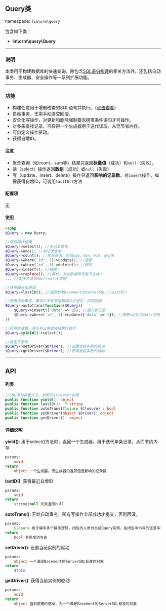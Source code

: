 Query类
----
namespace: `lin\orm\query`

包含如下类：

* **lin\orm\query\Query**

---

### 说明
本类用于构建数据库的快速查询，除包含[SQL语句构建](SQLCreator.md)的相关方法外，还包括自动事务、生成器、安全操作等一系列扩展功能。

---

### 功能

* 构建任意用于增删改查的SQL语句并执行。（[点击查看](SQLCreator.md)）
* 自动事务，无需手动提交回滚。
* 安全化写操作，对更新和删除强制要求携带条件语句才可操作。
* 对多条查找记录，可获得一个生成器用于迭代读取，从而节省内存。
* 可自定义操作驱动。
* 获得自增ID。


#### 注意
* 聚合查询（如count，sum等）结果只返回**标量值**（成功）和`null`（失败）。
* 读（select）操作返回**数组**（成功）或`null`（失败）
* 写（update、insert、delete）操作只返回**影响的记录数**。对`insert`操作，如需获得自增ID，可调用`lastID()`方法

#### 配置项

无


#### 使用
~~~php
<?php
$Query = new Query;

//获得操作结果
$Query->select(); //多记录查询
$Query->one(); //单记录查询
$Query->count(); //聚合查询，包括sum、max、min、avg等
$Query->where('id', 1)->update(); //更新
$Query->where('id', 1)->delete(); //删除
$Query->insert(); //删除
$Query->replace(); //替代，有些数据库可能不支持！
... //更多方法见SQLCreator说明

//获得最近自增ID
$Query->lastID(); //返回参考Basement的ServerSQL::lastID()

//使用自动事务，事务中所有写操都成功才提交，否则回滚
$Query->autoTrans(function($Query){
	$Query->insert(['data' => 2]); //插入新记录
	$Query->where('id', 1)->update(['data' => 1]); //更新id为1的data字段
})

//获得生成器，用于多记录查询结果时迭代
$Query->yield()->select();

//自定义驱动
$Query->setDriver($Driver); //设置当前实例的驱动
$Query->getDriver($Driver); //获得当前实例的驱动
~~~


---


## API

#### 列表
~~~php
//SQL语句构建方法，参考SQLCreator说明
public function yield(): object
public function lastID():  ? string
public function autoTrans(Closure $Closure) : bool
public function setDriver(object $Driver): object
public function getDriver(): object
~~~

#### 详细说明

**yield()**: 用于select()方法时，返回一个生成器，用于迭代单条记录，从而节约内存
```php
params:
    void
return
	object 一个生成器，该生成器的返回值是影响的记录数
```

**lastID()**: 获得最近自增ID
```php
params:
    void
return
	string|null 失败返回null
```

**autoTrans()**: 开始自动事务，所有写操作全部成功才提交，否则回滚。
```php
params:
    Closure 用于编写多个操作逻辑，闭包的入参为当前Query实例，在闭包中书写的任意写操作必须全部成功才提交，否则回滚
return
	bool 事务成功与否
```

**setDriver()**: 设置当前实例的驱动
```php
params:
	object 一个满足Basement的ServerSQL标准的对象
return
	$this
```

**getDriver()**: 获得当前实例的驱动
```php
params:
	void
return
	object 当前使用的驱动，为一个满足Basement的ServerSQL标准的对象
```